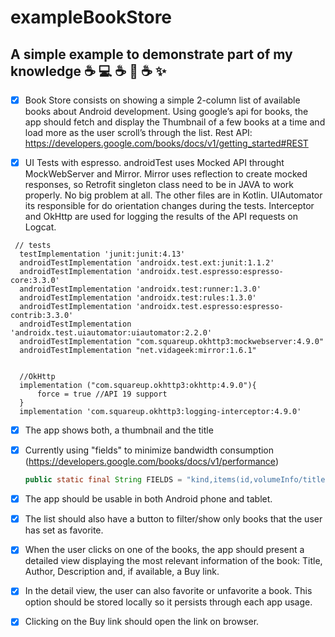 # exampleBookStore
## A simple example to demonstrate part of my knowledge :coffee: :computer: :coffee: :iphone: :coffee: :sparkles:


  - [x] Book Store consists on showing a simple 2-column list of available books about Android development. Using google’s api for books, the app should fetch and display the Thumbnail of a few books at a time and load more as the user scroll’s through the list. 
Rest API: https://developers.google.com/books/docs/v1/getting_started#REST

  - [x] UI Tests with espresso. androidTest uses Mocked API throught MockWebServer and Mirror. Mirror uses reflection to create mocked responses, so Retrofit singleton class need to be in JAVA to work properly. No big problem at all. The other files are in Kotlin. UIAutomator its responsible for do orientation changes during the tests. Interceptor and OkHttp are used for logging the results of the API requests on Logcat.
  
  ```
   // tests
    testImplementation 'junit:junit:4.13'
    androidTestImplementation 'androidx.test.ext:junit:1.1.2'
    androidTestImplementation 'androidx.test.espresso:espresso-core:3.3.0'
    androidTestImplementation 'androidx.test:runner:1.3.0'
    androidTestImplementation 'androidx.test:rules:1.3.0'
    androidTestImplementation 'androidx.test.espresso:espresso-contrib:3.3.0'
    androidTestImplementation 'androidx.test.uiautomator:uiautomator:2.2.0'
    androidTestImplementation "com.squareup.okhttp3:mockwebserver:4.9.0"
    androidTestImplementation "net.vidageek:mirror:1.6.1"


    //OkHttp
    implementation ("com.squareup.okhttp3:okhttp:4.9.0"){
        force = true //API 19 support
    }
    implementation 'com.squareup.okhttp3:logging-interceptor:4.9.0'
  ```


  - [x] The app shows both, a thumbnail and the title 
  
  - [x] Currently using "fields" to minimize bandwidth consumption (https://developers.google.com/books/docs/v1/performance)
  
    ```JAVA
    public static final String FIELDS = "kind,items(id,volumeInfo/title,volumeInfo/authors,volumeInfo/publisher,volumeInfo/publishedDate,volumeInfo/description,volumeInfo/imageLinks(smallThumbnail)searchInfo(textSnippet),saleInfo/buyLink)";
    ```
  
  - [x] The app should be usable in both Android phone and tablet.
  
  - [x] The list should also have a button to filter/show only books that the user has set as favorite.

  - [x] When the user clicks on one of the books, the app should present a detailed view displaying the most relevant information of the book: Title, Author, Description and, if available, a Buy link.

  - [x] In the detail view, the user can also favorite or unfavorite a book. This option should be stored locally so it persists through each app usage.
  
  - [x] Clicking on the Buy link should open the link on browser.
